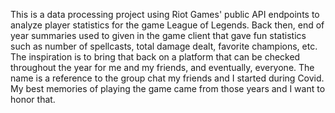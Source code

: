 This is a data processing project using Riot Games' public API endpoints to analyze player statistics for the game League of Legends. Back then, end of year summaries used to given in the game client that gave fun statistics such as number of spellcasts, total damage dealt, favorite champions, etc. The inspiration is to bring that back on a platform that can be checked throughout the year for me and my friends, and eventually, everyone. The name is a reference to the group chat my friends and I started during Covid. My best memories of playing the game came from those years and I want to honor that.

